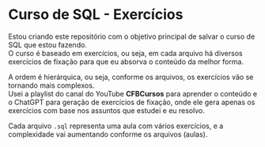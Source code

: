 # Curso de SQL - Exercícios

Estou criando este repositório com o objetivo principal de salvar o curso de SQL que estou fazendo.  
O curso é baseado em exercícios, ou seja, em cada arquivo há diversos exercícios de fixação para que eu absorva o conteúdo da melhor forma.

A ordem é hierárquica, ou seja, conforme os arquivos, os exercícios vão se tornando mais complexos.  
Usei a playlist do canal do YouTube **CFBCursos** para aprender o conteúdo e o ChatGPT para geração de exercícios de fixação, onde ele gera apenas os exercícios com base nos assuntos que estudei e eu resolvo.

Cada arquivo `.sql` representa uma aula com vários exercícios, e a complexidade vai aumentando conforme os arquivos (aulas).
